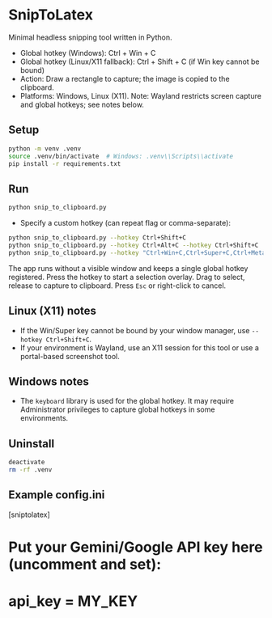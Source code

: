 # SnipToLatex

Minimal headless snipping tool written in Python.

- Global hotkey (Windows): Ctrl + Win + C
- Global hotkey (Linux/X11 fallback): Ctrl + Shift + C (if Win key cannot be bound)
- Action: Draw a rectangle to capture; the image is copied to the clipboard.
- Platforms: Windows, Linux (X11). Note: Wayland restricts screen capture and global hotkeys; see notes below.

## Setup

```bash
python -m venv .venv
source .venv/bin/activate  # Windows: .venv\\Scripts\\activate
pip install -r requirements.txt
```

## Run

```bash
python snip_to_clipboard.py
```

- Specify a custom hotkey (can repeat flag or comma-separate):

```bash
python snip_to_clipboard.py --hotkey Ctrl+Shift+C
python snip_to_clipboard.py --hotkey Ctrl+Alt+C --hotkey Ctrl+Shift+C
python snip_to_clipboard.py --hotkey "Ctrl+Win+C,Ctrl+Super+C,Ctrl+Meta+C,Ctrl+Shift+C"
```

The app runs without a visible window and keeps a single global hotkey registered. Press the hotkey to start a selection overlay. Drag to select, release to capture to clipboard. Press `Esc` or right-click to cancel.

## Linux (X11) notes
- If the Win/Super key cannot be bound by your window manager, use `--hotkey Ctrl+Shift+C`.
- If your environment is Wayland, use an X11 session for this tool or use a portal-based screenshot tool.

## Windows notes
- The `keyboard` library is used for the global hotkey. It may require Administrator privileges to capture global hotkeys in some environments.

## Uninstall

```bash
deactivate
rm -rf .venv
```

## Example config.ini
[sniptolatex]
# Put your Gemini/Google API key here (uncomment and set):
# api_key = MY_KEY

